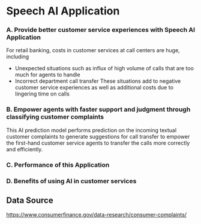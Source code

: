 # Speech AI Application

### A. Provide better customer service experiences with Speech AI Application
For retail banking, costs in customer services at call centers are huge, including
- Unexpected situations such as influx of high volume of calls that are too much for agents to handle
- Incorrect department call transfer 
These situations add to negative customer service experiences as well as additional costs due to lingering time on calls


### B. Empower agents with faster support and judgment through classifying customer complaints
This AI prediction model performs prediction on the incoming textual customer complaints to generate suggestions for call transfer to empower the first-hand customer service agents to transfer the calls more correctly and efficiently.



### C. Performance of this Application


### D. Benefits of using AI in customer services



## Data Source
https://www.consumerfinance.gov/data-research/consumer-complaints/
